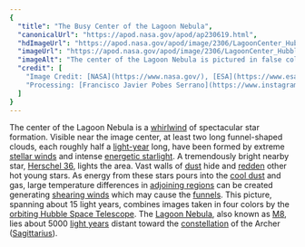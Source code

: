 ```yaml
---
{
  "title": "The Busy Center of the Lagoon Nebula",
  "canonicalUrl": "https://apod.nasa.gov/apod/ap230619.html",
  "hdImageUrl": "https://apod.nasa.gov/apod/image/2306/LagoonCenter_HubblePobes_3979.jpg",
  "imageUrl": "https://apod.nasa.gov/apod/image/2306/LagoonCenter_HubblePobes_960.jpg",
  "imageAlt": "The center of the Lagoon Nebula is pictured in false colors. Toward the center left, dark dust swirls around glowing gas and bright stars. Please see the explanation for more detailed information.",
  "credit": [
    "Image Credit: [NASA](https://www.nasa.gov/), [ESA](https://www.esa.int/), [Hubble](https://www.nasa.gov/mission_pages/hubble/main/index.html)",
    "Processing: [Francisco Javier Pobes Serrano](https://www.instagram.com/javierpobes/)"
  ]
}
---
```


The center of the Lagoon Nebula is a [whirlwind](https://youtu.be/bjb7QtMEBUg?t=144) of spectacular star formation. Visible near the image center, at least two long funnel-shaped clouds, each roughly half a [light-year](http://starchild.gsfc.nasa.gov/docs/StarChild/questions/question19.html) long, have been formed by extreme [stellar winds](https://apod.nasa.gov/apod/ap000318.html) and intense [energetic starlight](https://science.nasa.gov/ems/10_ultravioletwaves). A tremendously bright nearby star, [Herschel 36](https://ui.adsabs.harvard.edu/abs/1995ApJ...445L.153S/abstract), lights the area. Vast walls of [dust](https://apod.nasa.gov/apod/ap010813.html) hide and [redden](https://en.wikipedia.org/wiki/Interstellar_reddening) other hot young stars. As energy from these stars pours into the [cool dust](https://apod.nasa.gov/apod/ap010914.html) and gas, large temperature differences in [adjoining regions](https://preview.redd.it/kneuqv5l7n461.jpg?auto=webp&s=2d7a7748018051ddcd76a8abbcb01b9c2dc674fa) can be created generating [shearing winds](https://en.wikipedia.org/wiki/Wind_shear) which may cause the [funnels](https://hubblesite.org/contents/media/images/1996/38/462-Image.html). This picture, spanning about 15 light years, combines images taken in four colors by the [orbiting Hubble Space Telescope](https://apod.nasa.gov/apod/ap010806.html). The [Lagoon Nebula](https://apod.nasa.gov/apod/ap181112.html), also known as [M8](https://en.wikipedia.org/wiki/Lagoon_Nebula), lies about 5000 [light years](https://www.glyphweb.com/esky/concepts/lightyear.html) distant toward the [constellation](https://spaceplace.nasa.gov/constellations/en/) of the Archer ([Sagittarius](https://stardate.org/astro-guide/sagittarius-archer-0)).
